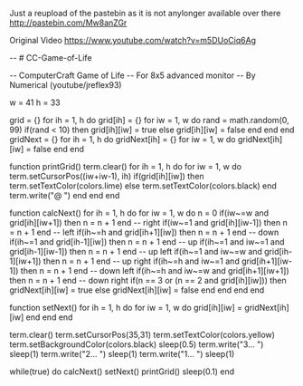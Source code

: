 Just a reupload of the pastebin as it is not anylonger available over there http://pastebin.com/Mw8anZGr

Original Video
https://www.youtube.com/watch?v=m5DUoCiq6Ag


-- # CC-Game-of-Life

-- ComputerCraft Game of Life
-- For 8x5 advanced monitor
-- By Numerical (youtube/jreflex93)

w = 41
h = 33

grid = {}
for ih = 1, h do
    grid[ih] = {}
    for iw = 1, w do
		rand = math.random(0, 99)
		if(rand < 10)
			then grid[ih][iw] = true
			else grid[ih][iw] = false
		end
    end
end
gridNext = {}
for ih = 1, h do
    gridNext[ih] = {}
    for iw = 1, w do
        gridNext[ih][iw] = false
    end
end

function printGrid()
	term.clear()
	for ih = 1, h do
		for iw = 1, w do
			term.setCursorPos((iw+iw-1), ih)
			if(grid[ih][iw]) then
				term.setTextColor(colors.lime) else
				term.setTextColor(colors.black)
			end
			term.write("@ ")
		end
	end
end

function calcNext()
	for ih = 1, h do
		for iw = 1, w do
			n = 0
			if(iw~=w and grid[ih][iw+1]) then n = n + 1 end -- right
			if(iw~=1 and grid[ih][iw-1]) then n = n + 1 end -- left
			if(ih~=h and grid[ih+1][iw]) then n = n + 1 end -- down
			if(ih~=1 and grid[ih-1][iw]) then n = n + 1 end -- up
			if(ih~=1 and iw~=1 and grid[ih-1][iw-1]) then n = n + 1 end -- up left
			if(ih~=1 and iw~=w and grid[ih-1][iw+1]) then n = n + 1 end -- up right
			if(ih~=h and iw~=1 and grid[ih+1][iw-1]) then n = n + 1 end -- down left
			if(ih~=h and iw~=w and grid[ih+1][iw+1]) then n = n + 1 end -- down right
			if(n == 3 or (n == 2 and grid[ih][iw]))
				then gridNext[ih][iw] = true
                else gridNext[ih][iw] = false
			end
		end
	end
end

function setNext()
	for ih = 1, h do
		for iw = 1, w do
			grid[ih][iw] = gridNext[ih][iw]
		end
	end
end

term.clear()
term.setCursorPos(35,31)
term.setTextColor(colors.yellow)
term.setBackgroundColor(colors.black)
sleep(0.5)
term.write("3... ")
sleep(1)
term.write("2... ")
sleep(1)
term.write("1... ")
sleep(1)


while(true) do
	calcNext()
	setNext()
	printGrid()
	sleep(0.1)
end
